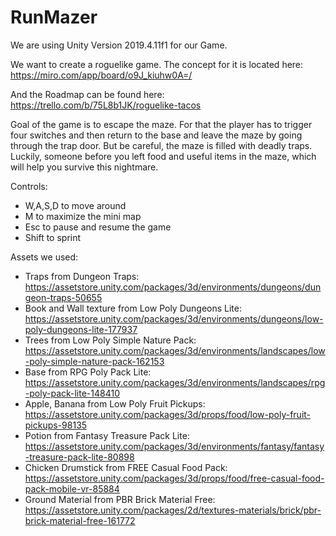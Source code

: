 # RunMazer

We are using Unity Version 2019.4.11f1 for our Game.

We want to create a roguelike game.
The concept for it is located here: https://miro.com/app/board/o9J_kiuhw0A=/

And the Roadmap can be found here: https://trello.com/b/75L8b1JK/roguelike-tacos

Goal of the game is to escape the maze. For that the player has to trigger four switches and then return to the base and leave the maze by going through the trap door. But be careful, the maze is filled with deadly traps. Luckily, someone before you left food and useful items in the maze, which will help you survive this nightmare.

Controls:
 - W,A,S,D to move around
 - M to maximize the mini map
 - Esc to pause and resume the game
 - Shift to sprint 
  

Assets we used:
 - Traps from Dungeon Traps: https://assetstore.unity.com/packages/3d/environments/dungeons/dungeon-traps-50655 
 - Book and Wall texture from Low Poly Dungeons Lite: https://assetstore.unity.com/packages/3d/environments/dungeons/low-poly-dungeons-lite-177937 
 - Trees from Low Poly Simple Nature Pack: https://assetstore.unity.com/packages/3d/environments/landscapes/low-poly-simple-nature-pack-162153
 - Base from RPG Poly Pack Lite: https://assetstore.unity.com/packages/3d/environments/landscapes/rpg-poly-pack-lite-148410
 - Apple, Banana from Low Poly Fruit Pickups: https://assetstore.unity.com/packages/3d/props/food/low-poly-fruit-pickups-98135
 - Potion from Fantasy Treasure Pack Lite: https://assetstore.unity.com/packages/3d/environments/fantasy/fantasy-treasure-pack-lite-80898
 - Chicken Drumstick from FREE Casual Food Pack: https://assetstore.unity.com/packages/3d/props/food/free-casual-food-pack-mobile-vr-85884
 - Ground Material from PBR Brick Material Free: https://assetstore.unity.com/packages/2d/textures-materials/brick/pbr-brick-material-free-161772
